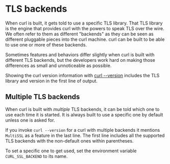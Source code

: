 # TLS backends

When curl is built, it gets told to use a specific TLS library. That TLS
library is the engine that provides curl with the powers to speak TLS over the
wire. We often refer to them as different "backends" as they can be seen as
different pluggable pieces into the curl machine. curl can be built to be able
to use one or more of these backends.

Sometimes features and behaviors differ slightly when curl is built with
different TLS backends, but the developers work hard on making those
differences as small and unnoticeable as possible.

Showing the curl version information with [curl --version](../../cmdline/curlver.md)
includes the TLS library and version in the first line of output.

## Multiple TLS backends

When curl is built with *multiple* TLS backends, it can be told which one to
use each time it is started. It is always built to use a specific one by
default unless one is asked for.

If you invoke `curl --version` for a curl with multiple backends it mentions
`MultiSSL` as a feature in the last line. The first line includes all the
supported TLS backends with the non-default ones within parentheses.

To set a specific one to get used, set the environment variable
`CURL_SSL_BACKEND` to its name.

